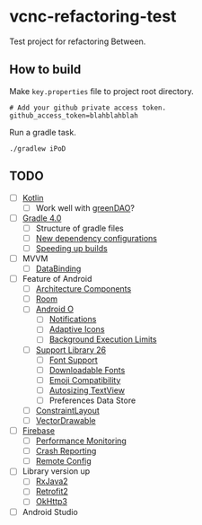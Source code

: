 # vcnc-refactoring-test
Test project for refactoring Between.

## How to build
Make `key.properties` file to project root directory.
```properties
# Add your github private access token.
github_access_token=blahblahblah
```
Run a gradle task.
```
./gradlew iPoD
```

## TODO
- [ ] [Kotlin](https://kotlinlang.org/docs/reference/)
  - [ ] Work well with [greenDAO](https://github.com/greenrobot/greenDAO)?
- [ ] [Gradle 4.0](https://docs.gradle.org/4.0-milestone-2/release-notes.html)
  - [ ] Structure of gradle files
  - [ ] [New dependency configurations](https://developer.android.com/studio/preview/features/new-android-plugin-migration.html#new_configurations)
  - [ ] [Speeding up builds](https://www.youtube.com/watch?v=7ll-rkLCtyk)
- [ ] MVVM
  - [ ] [DataBinding](https://developer.android.com/topic/libraries/data-binding/index.html)
- [ ] Feature of Android
  - [ ] [Architecture Components](https://developer.android.com/topic/libraries/architecture/index.html)
  - [ ] [Room](https://developer.android.com/topic/libraries/architecture/room.html)
  - [ ] [Android O](https://developer.android.com/preview/index.html)
    - [ ] [Notifications](https://developer.android.com/preview/api-overview.html#notifications)
    - [ ] [Adaptive Icons](https://developer.android.com/preview/features/adaptive-icons.html)
    - [ ] [Background Execution Limits](https://developer.android.com/preview/features/background.html)
  - [ ] [Support Library 26](https://developer.android.com/topic/libraries/support-library/revisions.html)
    - [ ] [Font Support](https://developer.android.com/preview/features/working-with-fonts.html#fonts-in-xml)
    - [ ] [Downloadable Fonts](https://developer.android.com/preview/features/downloadable-fonts.html)
    - [ ] [Emoji Compatibility](https://developer.android.com/preview/features/emoji-compat.html)
    - [ ] [Autosizing TextView](https://developer.android.com/preview/features/autosizing-textview.html)
    - [ ] Preferences Data Store
  - [ ] [ConstraintLayout](https://constraintlayout.com/)
  - [ ] [VectorDrawable](https://developer.android.com/studio/write/vector-asset-studio.html)
- [ ] [Firebase](https://firebase.google.com/docs/android/setup)
  - [ ] [Performance Monitoring](https://firebase.google.com/docs/perf-mon/)
  - [ ] [Crash Reporting](https://firebase.google.com/docs/crash/)
  - [ ] [Remote Config](https://firebase.google.com/docs/remote-config/)
- [ ] Library version up
  - [ ] [RxJava2](https://github.com/ReactiveX/RxJava/wiki/What's-different-in-2.0)
  - [ ] [Retrofit2](http://square.github.io/retrofit/)
  - [ ] [OkHttp3](http://square.github.io/okhttp/)
- [ ] Android Studio
